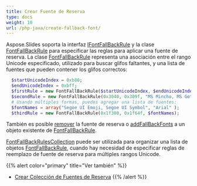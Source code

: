 ```yaml
---
title: Crear Fuente de Reserva
type: docs
weight: 10
url: /php-java/create-fallback-font/
---
```


Aspose.Slides soporta la interfaz [IFontFallBackRule](https://reference.aspose.com/slides/php-java/aspose.slides/IFontFallBackRule) y la clase [FontFallBackRule](https://reference.aspose.com/slides/php-java/aspose.slides/FontFallBackRule) para especificar las reglas para aplicar una fuente de reserva. La clase [FontFallBackRule](https://reference.aspose.com/slides/php-java/aspose.slides/FontFallBackRule) representa una asociación entre el rango Unicode especificado, utilizado para buscar glifos faltantes, y una lista de fuentes que pueden contener los glifos correctos:

```php
  $startUnicodeIndex = 0xb80;
  $endUnicodeIndex = 0xbff;
  $firstRule = new FontFallBackRule($startUnicodeIndex, $endUnicodeIndex, "Vijaya");
  $secondRule = new FontFallBackRule(0x3040, 0x309f, "MS Mincho, MS Gothic");
  # Usando múltiples formas, puedes agregar una lista de fuentes:
  $fontNames = array("Segoe UI Emoji, Segoe UI Symbol", "Arial" );
  $thirdRule = new FontFallBackRule(0x1f300, 0x1f64f, $fontNames);

```

También es posible [remover](https://reference.aspose.com/slides/php-java/aspose.slides/FontFallBackRule#remove-java.lang.String-) la fuente de reserva o [addFallBackFonts](https://reference.aspose.com/slides/php-java/aspose.slides/FontFallBackRule#addFallBackFonts-java.lang.String-) a un objeto existente de [FontFallBackRule](https://reference.aspose.com/slides/php-java/aspose.slides/FontFallBackRule).

[FontFallBackRulesCollection](https://reference.aspose.com/slides/php-java/aspose.slides/FontFallBackRulesCollection) puede ser utilizada para organizar una lista de objetos [FontFallBackRule](https://reference.aspose.com/slides/php-java/aspose.slides/FontFallBackRule), cuando hay necesidad de especificar reglas de reemplazo de fuente de reserva para múltiples rangos Unicode.

{{% alert color="primary" title="Ver también" %}} 
- [Crear Colección de Fuentes de Reserva](/slides/php-java/create-fallback-fonts-collection/)
{{% /alert %}}